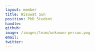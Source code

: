```yaml
---
layout: member
title: Wisuwat Sun
position: PhD Student 
handle: 
github: 
image: /images/team/unknown-person.png
email: 
twitter: 
---
```

